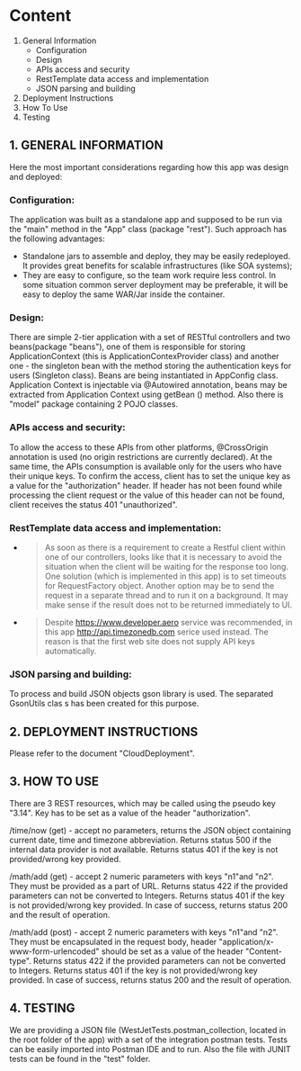 # Content
1. General Information
    - Configuration
    - Design
    - APIs access and security
    - RestTemplate data access and implementation
    - JSON parsing and building
2. Deployment Instructions
3. How To Use
4. Testing

## 1. GENERAL INFORMATION
Here the most important considerations regarding how this app was design and deployed:

### Configuration:
The application was built as a standalone app and supposed to be run via the "main" method in the "App" class (package "rest"). Such approach has the following advantages:
- Standalone jars to assemble and deploy, they may be easily redeployed. It provides great benefits for scalable infrastructures (like SOA systems);
- They are easy to configure, so the team work require less control.
In some situation common server deployment may be preferable, it will be easy to deploy the same WAR/Jar inside the container.

### Design:

There are simple 2-tier application with a set of RESTful controllers and two beans(package "beans"),
one of them is responsible for storing ApplicationContext (this is ApplicationContexProvider class) and another one - the singleton bean with the method storing the authentication keys for users (Singleton class). Beans are being instantiated in AppConfig class. Application Context is injectable via @Autowired annotation, beans may be extracted from Application Context using getBean (<Params>) method. Also there is "model" package containing 2 POJO classes.


### APIs access and security:

To allow the access to these APIs from other platforms, @CrossOrigin annotation is used (no origin restrictions are currently declared). At the same time, the APIs consumption is available only for the users who have their unique keys. To confirm the access, client has to set the unique key as a value for the "authorization" header. If header has not been found while processing the client request or the value of this header can not be found, client receives the status 401 "unauthorized". 

### RestTemplate data access and implementation:

- > As soon as there is a requirement to create a Restful client within one of our controllers, looks like that it is necessary to avoid the situation when the client will be waiting for the response too long. One solution (which is implemented in this app) is to set timeouts for RequestFactory object. Another option may be to send the request in a separate thread and to run it on a background. It may make sense if the result does not to be returned immediately to UI.
- > Despite https://www.developer.aero service was recommended, in this app http://api.timezonedb.com serice used instead. The reason is that the first web site does not supply API keys automatically.

### JSON parsing and building:
To process and build JSON objects gson library is used. The separated GsonUtils clas s has been created for this purpose.

## 2. DEPLOYMENT INSTRUCTIONS
Please refer to the document "CloudDeployment".

## 3. HOW TO USE
There are 3 REST resources, which may be called using the pseudo key "3.14". Key has to be set as a value of the header "authorization".

/time/now (get) - accept no parameters, returns the JSON object containing current date, time and timezone abbreviation. Returns status 500 if the internal data provider is not available. Returns status 401 if the key is not provided/wrong key provided.

/math/add (get) - accept 2 numeric parameters with keys "n1"and "n2". They must be provided as a part of URL. Returns status 422 if the provided parameters can not be converted to Integers. Returns status 401 if the key is not provided/wrong key provided. In case of success, returns status 200 and the result of operation.

/math/add (post) - accept 2 numeric parameters with keys "n1"and "n2". They must be encapsulated in the request body, header "application/x-www-form-urlencoded" should be set as a value of the header "Content-type". Returns status 422 if the provided parameters can not be converted to Integers. Returns status 401 if the key is not provided/wrong key provided. In case of success, returns status 200 and the result of operation.

## 4. TESTING 
We are providing a JSON file (WestJetTests.postman_collection, located in the root folder of the app) with a set of the integration postman tests. Tests can be easily imported into Postman IDE and to run. Also the file with JUNIT tests can be found in the "test" folder.